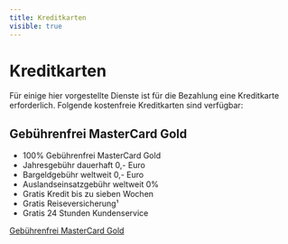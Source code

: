 ```yaml
---
title: Kreditkarten
visible: true
---
```


# Kreditkarten

Für einige hier vorgestellte Dienste ist für die Bezahlung eine Kreditkarte erforderlich. Folgende kostenfreie Kreditkarten sind verfügbar:

## Gebührenfrei MasterCard Gold

* 100% Gebührenfrei MasterCard Gold
* Jahresgebühr dauerhaft 0,- Euro
* Bargeldgebühr weltweit 0,- Euro
* Auslandseinsatzgebühr weltweit 0%
* Gratis Kredit bis zu sieben Wochen
* Gratis Reiseversicherung¹
* Gratis 24 Stunden Kundenservice


[Gebührenfrei MasterCard Gold](http://www.awin1.com/awclick.php?gid=329263&mid=11876&awinaffid=562691&linkid=2095141&clickref=entroserv)